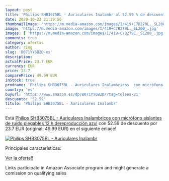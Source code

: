 ```yaml
---
layout: post
title: 'Philips SHB3075BL - Auriculares Inalambr al 52.59 % de descuento'
date: 2020-10-23 21:29:56
thumbnailImage: 'https://m.media-amazon.com/images/I/419+C7B279L._SL200_.jpg'
image: 'https://m.media-amazon.com/images/I/419+C7B279L._SL200_.jpg'
images: [ 'https://m.media-amazon.com/images/I/419+C7B279L._SL200_.jpg' ]
comments: true
category: ofertas
author: ring
slug: 'B071YY6B2D-es'
description:
actualPrice: 23.7 EUR
currency: EUR
price: 23.7
comparePrice: 49.99 EUR
inStock: true
prodname: 'Philips SHB3075BL - Auriculares Inalambricos  con micrófono  aislantes de ruido  plegables  12 h dereproducción  azul'
country: 'es'
buyurl: 'https://www.amazon.es/dp/B071YY6B2D/?tag=tolees-21'
descuento: '52.59'
titulo: 'Philips SHB3075BL - Auriculares Inalambr'
---
```


Está [Philips SHB3075BL - Auriculares Inalambricos  con micrófono  aislantes de ruido  plegables  12 h dereproducción  azul](https://www.amazon.es/dp/B071YY6B2D/?tag=tolees-21) con 52.59 de descuento por 23.7 EUR (original: 49.99 EUR) en el siguiente enlace!

[![Philips SHB3075BL - Auriculares Inalambr](https://m.media-amazon.com/images/I/419+C7B279L._SL200_.jpg)](https://www.amazon.es/dp/B071YY6B2D/?tag=tolees-21)

Principales características:


[Ver la oferta!!](https://www.amazon.es/dp/B071YY6B2D/?tag=tolees-21)

Links participate in Amazon Associate program and might generate a comission on qualifying sales


